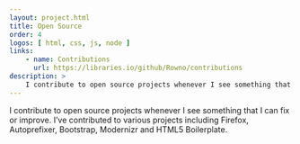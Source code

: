 ```yaml
---
layout: project.html
title: Open Source
order: 4
logos: [ html, css, js, node ]
links:
    - name: Contributions
      url: https://libraries.io/github/Rowno/contributions
description: >
    I contribute to open source projects whenever I see something that I can fix or improve.
---
```


I contribute to open source projects whenever I see something that I can fix or improve. I’ve contributed to various projects including Firefox, Autoprefixer, Bootstrap, Modernizr and HTML5 Boilerplate.
